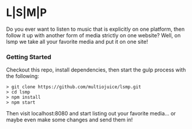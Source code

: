 # L|S|M|P
Do you ever want to listen to music that is explicitly on one platform, then follow it up with another form of media strictly on one website? Well, on lsmp we take all your favorite media and put it on one site!

### Getting Started
Checkout this repo, install dependencies, then start the gulp process with the following:

```
> git clone https://github.com/multiojuice/lsmp.git
> cd lsmp
> npm install
> npm start
```
Then visit localhost:8080 and start listing out your favorite media... or maybe even make some changes and send them in!
